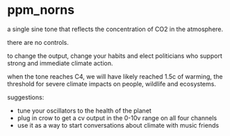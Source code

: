 # ppm_norns

a single sine tone that reflects the concentration of CO2 in the atmosphere.

there are no controls.

to change the output, change your habits and elect politicians who support strong and immediate climate action.

when the tone reaches C4, we will have likely reached 1.5c of warming, the threshold for severe climate impacts on people, wildlife and ecosystems.

suggestions:

- tune your oscillators to the health of the planet
- plug in crow to get a cv output in the 0-10v range on all four channels
- use it as a way to start conversations about climate with music friends
